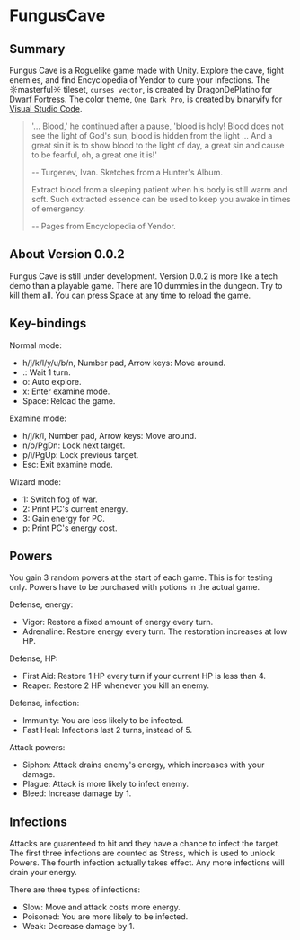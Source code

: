 # FungusCave

## Summary

Fungus Cave is a Roguelike game made with Unity. Explore the cave, fight enemies, and find Encyclopedia of Yendor to cure your infections. The ☼masterful☼ tileset, `curses_vector`, is created by DragonDePlatino for [Dwarf Fortress](http://www.bay12forums.com/smf/index.php?topic=161328.0). The color theme, `One Dark Pro`, is created by binaryify for [Visual Studio Code](https://marketplace.visualstudio.com/items?itemName=zhuangtongfa.Material-theme).

> '... Blood,' he continued after a pause, 'blood is holy! Blood does not see the light of God's sun, blood is hidden from the light ... And a great sin it is to show blood to the light of day, a great sin and cause to be fearful, oh, a great one it is!'
>
> -- Turgenev, Ivan. Sketches from a Hunter's Album.
>
> Extract blood from a sleeping patient when his body is still warm and soft. Such extracted essence can be used to keep you awake in times of emergency.
>
> -- Pages from Encyclopedia of Yendor.

## About Version 0.0.2

Fungus Cave is still under development. Version 0.0.2 is more like a tech demo than a playable game. There are 10 dummies in the dungeon. Try to kill them all. You can press Space at any time to reload the game.

## Key-bindings

Normal mode:

* h/j/k/l/y/u/b/n, Number pad, Arrow keys: Move around.
* .: Wait 1 turn.
* o: Auto explore.
* x: Enter examine mode.
* Space: Reload the game.

Examine mode:

* h/j/k/l, Number pad, Arrow keys: Move around.
* n/o/PgDn: Lock next target.
* p/i/PgUp: Lock previous target.
* Esc: Exit examine mode.

Wizard mode:

* 1: Switch fog of war.
* 2: Print PC's current energy.
* 3: Gain energy for PC.
* p: Print PC's energy cost.

## Powers

You gain 3 random powers at the start of each game. This is for testing only. Powers have to be purchased with potions in the actual game.

Defense, energy:

* Vigor: Restore a fixed amount of energy every turn.
* Adrenaline: Restore energy every turn. The restoration increases at low HP.

Defense, HP:

* First Aid: Restore 1 HP every turn if your current HP is less than 4.
* Reaper: Restore 2 HP whenever you kill an enemy.

Defense, infection:

* Immunity: You are less likely to be infected.
* Fast Heal: Infections last 2 turns, instead of 5.

Attack powers:

* Siphon: Attack drains enemy's energy, which increases with your damage.
* Plague: Attack is more likely to infect enemy.
* Bleed: Increase damage by 1.

## Infections

Attacks are guarenteed to hit and they have a chance to infect the target. The first three infections are counted as Stress, which is used to unlock Powers. The fourth infection actually takes effect. Any more infections will drain your energy.

There are three types of infections:

* Slow: Move and attack costs more energy.
* Poisoned: You are more likely to be infected.
* Weak: Decrease damage by 1.

